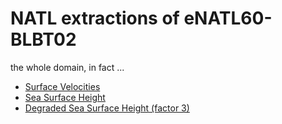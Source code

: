 # NATL extractions of eNATL60-BLBT02

the whole domain, in fact ...

   - [Surface Velocities](../items/eNATL60-BLBT02-SSU-SSV.md)
   - [Sea Surface Height](../items/eNATL60-BLBT02-SSH.md)
   - [Degraded Sea Surface Height (factor 3)](../items/eNATL20-BLBT02-SSH-1h.md)
